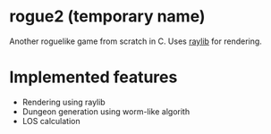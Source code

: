 # rogue2 (temporary name)

Another roguelike game from scratch in C.
Uses [raylib](https://github.com/raysan5/raylib) for rendering.

# Implemented features

- Rendering using raylib
- Dungeon generation using worm-like algorith
- LOS calculation
